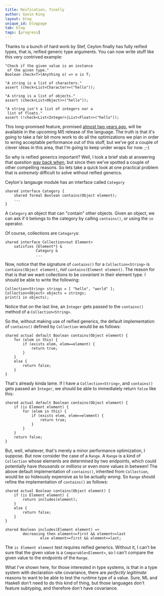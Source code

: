 ```yaml
---
title: Reification, finally
author: Gavin King
layout: blog
unique_id: blogpage
tab: blog
tags: [progress]
---
```


Thanks to a bunch of hard work by Stef, Ceylon finally has fully 
reified types, that is, reified generic type arguments. You can
now write stuff like this very contrived example:

    "Check if the given value is an instance 
     of the given type."
    Boolean check<T>(Anything o) => o is T;
    
    "A string is a list of characters."
    assert (check<List<Character>>("hello"));
    
    "A string is a list of objects."
    assert (check<List<Object>>("hello"));
    
    "A string isn't a list of integers nor a 
     list of floats."
    assert (!check<List<Integer>|List<Float>>("hello"));

This long-promised feature, promised 
[almost two years ago](http://in.relation.to/Bloggers/Ceylon),
will be available in the upcoming M5 release of the language.
The truth is that it's going to take a fair bit more work to
do all the optimizations we plan in order to wring acceptable
performance out of this stuff, but we've got a couple of clever
ideas in this area, that I'm going to keep under wraps for now. ;-)

So why is reified generics important? Well, I took a brief stab
at answering that question [way back when](http://relation.to/Bloggers/ThreeArgumentsForReifiedGenerics),
but since then we've spotted a couple of other compelling reasons.
So lets take a quick look at one practical problem that is 
_extremely_ difficult to solve without reified generics. 

Ceylon's langauge module has an interface called `Category`

    shared interface Category {
        shared formal Boolean contains(Object element);
        ...
    }

A `Category` an object that can "contain" other objects. Given
an object, we can ask if it belongs to the category by calling
`contains()`, or using the `in` operator.

Of course, collections are `Category`s:

    shared interface Collection<out Element>
        satisfies {Element*} &
                  Category & 
                  ...

Now, notice that the signature of `contains()` for a
`Collection<String>` is `contains(Object element)`, _not_
`contains(Element element)`. The reason for that is that we
want collections to be _covariant_ in their element type.
I should be able to write the following:

    Collection<String> strings = [ "hello", "world" ];
    Collection<Object> objects = strings;
    print(1 in objects);

Notice that on the last line, an `Integer` gets passed to the
`contains()` method of a `Collection<String>`.

So the, without making use of reified generics, the default 
implementation of `contains()` defined by `Collection` would 
be as follows:

    shared actual default Boolean contains(Object element) {
        for (elem in this) {
            if (exists elem, elem==element) {
                return true;
            }
        }
        else {
            return false;
        }
    }

That's already kinda lame. If I have a `Collection<String>`, 
and `contains()` gets passed an `Integer`, we should be able
to immediately return `false` like this:

    shared actual default Boolean contains(Object element) {
        if (is Element element) {
            for (elem in this) {
                if (exists elem, elem==element) {
                    return true;
                }
            }
        }
        return false;
    }

But, well, whatever, that's merely a minor performance 
optimization, I suppose. But now consider the case of a 
`Range`. A `Range` is a kind of `Collection` whose elements 
are determined by two endpoints, which could potentially have 
_thousands_ or _millions_ or even more values in between! The 
above default implementation of `contains()`, inherited from 
`Collection`, would be so hideously expensive as to be actually 
_wrong_. So `Range` should refine the implementation of 
`contains()` as follows:

    shared actual Boolean contains(Object element) {
        if (is Element element) {
            return includes(element);
        }
        else {
            return false;
        }
    }
    
    shared Boolean includes(Element element) =>
            decreasing then element<=first && element>=last
                    else element>=first && element<=last;

The `is Element element` test requires reified generics. 
Without it, I can't be sure that the given value is a 
`Comparable<Element>`, so I can't compare the given value to 
the endpoints of the `Range`.

What I've shown here, for those interested in type systems, is
that in a type system with declaration-site covariance, there
are _perfectly legitimate_ reasons to want to be able to test
the runtime type of a value. Sure, ML and Haskell don't need
to do this kind of thing, but those languages don't feature
subtyping, and therefore don't have covariance.
 